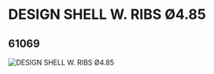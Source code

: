 # DESIGN SHELL W. RIBS Ø4.85
## 61069
![DESIGN SHELL W. RIBS Ø4.85](https://lc-www-live-s.legocdn.com/media/bricks/5/2/4518335.jpg)